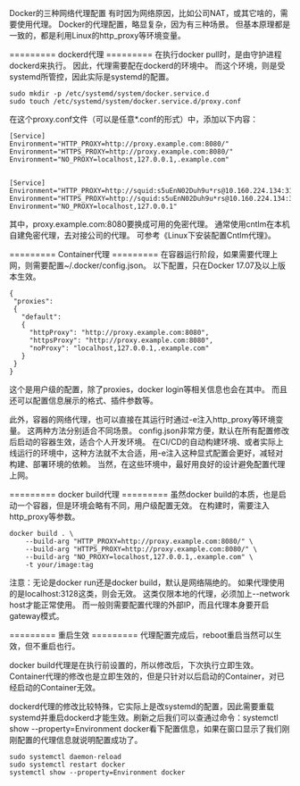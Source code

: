 Docker的三种网络代理配置
有时因为网络原因，比如公司NAT，或其它啥的，需要使用代理。 Docker的代理配置，略显复杂，因为有三种场景。 但基本原理都是一致的，都是利用Linux的http_proxy等环境变量。

========= dockerd代理 =========
在执行docker pull时，是由守护进程dockerd来执行。 因此，代理需要配在dockerd的环境中。 而这个环境，则是受systemd所管控，因此实际是systemd的配置。

```shell
sudo mkdir -p /etc/systemd/system/docker.service.d
sudo touch /etc/systemd/system/docker.service.d/proxy.conf
```

在这个proxy.conf文件（可以是任意*.conf的形式）中，添加以下内容：

```shell
[Service]
Environment="HTTP_PROXY=http://proxy.example.com:8080/"
Environment="HTTPS_PROXY=http://proxy.example.com:8080/"
Environment="NO_PROXY=localhost,127.0.0.1,.example.com"


[Service]
Environment="HTTP_PROXY=http://squid:s5uEnN02Duh9u*rs@10.160.224.134:3128"
Environment="HTTPS_PROXY=http://squid:s5uEnN02Duh9u*rs@10.160.224.134:3128"
Environment="NO_PROXY=localhost,127.0.0.1"

```

其中，proxy.example.com:8080要换成可用的免密代理。 通常使用cntlm在本机自建免密代理，去对接公司的代理。 可参考《Linux下安装配置Cntlm代理》。

========= Container代理 =========
在容器运行阶段，如果需要代理上网，则需要配置~/.docker/config.json。 以下配置，只在Docker 17.07及以上版本生效。

```shell
{
 "proxies":
 {
   "default":
   {
     "httpProxy": "http://proxy.example.com:8080",
     "httpsProxy": "http://proxy.example.com:8080",
     "noProxy": "localhost,127.0.0.1,.example.com"
   }
 }
}
```

这个是用户级的配置，除了proxies，docker login等相关信息也会在其中。 而且还可以配置信息展示的格式、插件参数等。

此外，容器的网络代理，也可以直接在其运行时通过-e注入http_proxy等环境变量。 这两种方法分别适合不同场景。 config.json非常方便，默认在所有配置修改后启动的容器生效，适合个人开发环境。 在CI/CD的自动构建环境、或者实际上线运行的环境中，这种方法就不太合适，用-e注入这种显式配置会更好，减轻对构建、部署环境的依赖。 当然，在这些环境中，最好用良好的设计避免配置代理上网。

========= docker build代理 =========
虽然docker build的本质，也是启动一个容器，但是环境会略有不同，用户级配置无效。 在构建时，需要注入http_proxy等参数。

```shell
docker build . \
    --build-arg "HTTP_PROXY=http://proxy.example.com:8080/" \
    --build-arg "HTTPS_PROXY=http://proxy.example.com:8080/" \
    --build-arg "NO_PROXY=localhost,127.0.0.1,.example.com" \
    -t your/image:tag
```

注意：无论是docker run还是docker build，默认是网络隔绝的。 如果代理使用的是localhost:3128这类，则会无效。 这类仅限本地的代理，必须加上--network host才能正常使用。 而一般则需要配置代理的外部IP，而且代理本身要开启gateway模式。

========= 重启生效 =========
代理配置完成后，reboot重启当然可以生效，但不重启也行。

docker build代理是在执行前设置的，所以修改后，下次执行立即生效。 Container代理的修改也是立即生效的，但是只针对以后启动的Container，对已经启动的Container无效。

dockerd代理的修改比较特殊，它实际上是改systemd的配置，因此需要重载systemd并重启dockerd才能生效。刷新之后我们可以查通过命令：systemctl show --property=Environment docker看下配置信息，如果在窗口显示了我们刚刚配置的代理信息就说明配置成功了。

```shell
sudo systemctl daemon-reload
sudo systemctl restart docker
systemctl show --property=Environment docker
```

